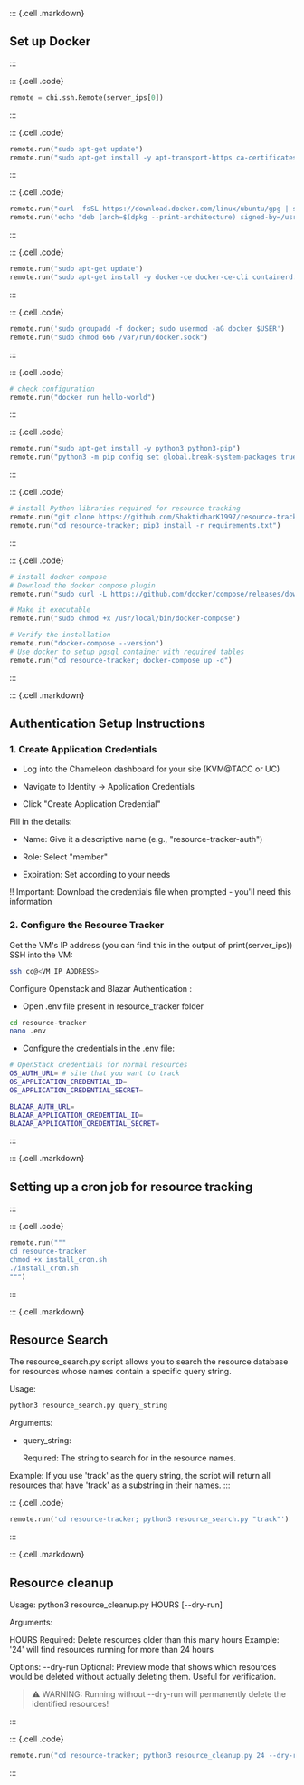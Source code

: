 ::: {.cell .markdown}
## Set up Docker
:::

::: {.cell .code}
```python
remote = chi.ssh.Remote(server_ips[0])
```
:::

::: {.cell .code}
```python
remote.run("sudo apt-get update")
remote.run("sudo apt-get install -y apt-transport-https ca-certificates curl software-properties-common")
```
:::

::: {.cell .code}
```python
remote.run("curl -fsSL https://download.docker.com/linux/ubuntu/gpg | sudo gpg --dearmor -o /usr/share/keyrings/docker-archive-keyring.gpg")
remote.run('echo "deb [arch=$(dpkg --print-architecture) signed-by=/usr/share/keyrings/docker-archive-keyring.gpg] https://download.docker.com/linux/ubuntu $(lsb_release -cs) stable" | sudo tee /etc/apt/sources.list.d/docker.list > /dev/null')
```
:::


::: {.cell .code}
```python
remote.run("sudo apt-get update")
remote.run("sudo apt-get install -y docker-ce docker-ce-cli containerd.io")
```
:::


::: {.cell .code}
```python
remote.run('sudo groupadd -f docker; sudo usermod -aG docker $USER')
remote.run("sudo chmod 666 /var/run/docker.sock")
```
:::

::: {.cell .code}
```python
# check configuration
remote.run("docker run hello-world")
```
:::

::: {.cell .code}
```python
remote.run("sudo apt-get install -y python3 python3-pip")
remote.run("python3 -m pip config set global.break-system-packages true")
```
:::

::: {.cell .code}
```python
# install Python libraries required for resource tracking
remote.run("git clone https://github.com/ShaktidharK1997/resource-tracker.git")
remote.run("cd resource-tracker; pip3 install -r requirements.txt")
```
:::

::: {.cell .code}
```python
# install docker compose 
# Download the docker compose plugin
remote.run("sudo curl -L https://github.com/docker/compose/releases/download/v2.24.5/docker-compose-linux-x86_64 -o /usr/local/bin/docker-compose")

# Make it executable
remote.run("sudo chmod +x /usr/local/bin/docker-compose")

# Verify the installation
remote.run("docker-compose --version")
# Use docker to setup pgsql container with required tables 
remote.run("cd resource-tracker; docker-compose up -d")
```
:::

::: {.cell .markdown}
## Authentication Setup Instructions
### 1. Create Application Credentials

- Log into the Chameleon dashboard for your site (KVM@TACC or UC)

- Navigate to Identity → Application Credentials

- Click "Create Application Credential"

Fill in the details:

- Name: Give it a descriptive name (e.g., "resource-tracker-auth")

- Role: Select "member"

- Expiration: Set according to your needs

!! Important: Download the credentials file when prompted - you'll need this information

### 2. Configure the Resource Tracker

Get the VM's IP address (you can find this in the output of print(server_ips))
SSH into the VM:

```bash
ssh cc@<VM_IP_ADDRESS>
```

Configure Openstack and Blazar Authentication : 

- Open .env file present in resource_tracker folder

```bash
cd resource-tracker
nano .env
```

- Configure the credentials in the .env file:
```sh
# OpenStack credentials for normal resources
OS_AUTH_URL= # site that you want to track
OS_APPLICATION_CREDENTIAL_ID=
OS_APPLICATION_CREDENTIAL_SECRET=

BLAZAR_AUTH_URL=
BLAZAR_APPLICATION_CREDENTIAL_ID=
BLAZAR_APPLICATION_CREDENTIAL_SECRET=
```
:::


::: {.cell .markdown}
## Setting up a cron job for resource tracking
:::

::: {.cell .code}
```python
remote.run("""
cd resource-tracker
chmod +x install_cron.sh
./install_cron.sh
""")
```
:::

::: {.cell .markdown}
## Resource Search
The resource_search.py script allows you to search the resource database for resources whose names contain a specific query string.

Usage:
```bash
python3 resource_search.py query_string
```
Arguments:

- query_string:

    Required: The string to search for in the resource names.

Example: If you use 'track' as the query string, the script will return all resources that have 'track' as a substring in their names.
:::

::: {.cell .code}
```python
remote.run('cd resource-tracker; python3 resource_search.py "track"')
```
:::


::: {.cell .markdown}
## Resource cleanup

Usage: python3 resource_cleanup.py HOURS [--dry-run]

Arguments:

  HOURS        Required: Delete resources older than this many hours
               Example: '24' will find resources running for more than 24 hours

Options:
  --dry-run    Optional: Preview mode that shows which resources would be deleted
               without actually deleting them. Useful for verification.
    
> ⚠️ WARNING: Running without --dry-run will permanently delete the identified resources!

:::

::: {.cell .code}
```python
remote.run("cd resource-tracker; python3 resource_cleanup.py 24 --dry-run")
```
:::
